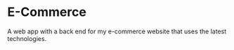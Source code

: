 # E-Commerce

A web app with a back end for my e-commerce website that uses the latest technologies.
